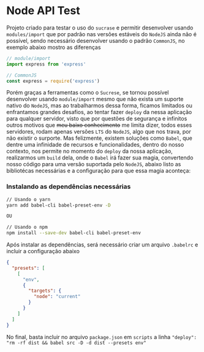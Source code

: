 # Node API Test

Projeto criado para testar o uso do `sucrase` e permitir desenvolver usando `modules/import` que por padrão nas versões estáveis do `NodeJS` ainda não é possível, sendo necessário desenvolver usando o padrão `CommonJS`, no exemplo abaixo mostro as diferenças

```js
// module/import
import express from 'express'

// CommonJS
const express = require('express')
```

Porém graças a ferramentas como o `Sucrese`, se tornou possível desenvolver usando `module/import` mesmo que não exista um suporte nativo do `NodeJS`, mas ao trabalharmos dessa forma, ficamos limitados ou enfrantamos grandes desafios, ao tentar fazer `deploy` da nessa aplicação para qualquer servidor, visto que por questões de segurança e infinitos outros motivos que ~~meu baixo conhecimento~~ me limita dizer, todos esses servidores, rodam apenas versões `LTS` do `NodeJS`, algo que nos trava, por não existir o surporte. Mas felizmente, existem soluções como `Babel`, que dentre uma infinidade de recursos e funcionalidades, dentro do nosso contexto, nos permite no momento do `deploy` da nossa aplicação, realizarmos um `build` dela, onde o `Babel` irá fazer sua magia, convertendo nosso código para uma versão suportada pelo `NodeJS`, abaixo listo as bibliotécas necessárias e a configuração para que essa magia aconteça:

### Instalando as dependências necessárias

```sh
// Usando o yarn
yarn add babel-cli babel-preset-env -D

OU

// Usando o npm
npm install --save-dev babel-cli babel-preset-env
```

Após instalar as dependências, será necessário criar um arquivo `.babelrc` e incluir a configuração abaixo

```json
{
  "presets": [
    [
      "env",
      {
        "targets": {
          "node": "current"
        }
      }
    ]
  ]
}
```

No final, basta incluir no arquivo `package.json` em `scripts` a linha `"deploy": "rm -rf dist && babel src -D -d dist --presets env"`
